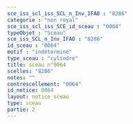 ```yaml
---
sce_iss_scl_iss_SCL_n_Inv_IFAO : "8286"
categorie : "non royal"
sce_iss_scl_iss_SCE_id_sceau : "0064"
typeObjet : "Sceau"
sce_iss_SCL_n_Inv_IFAO : "8286"
id_sceau : "0064"
motif : "indéterminé"
type_sceau : "cylindre"
title: sceau n°0064
scelles: "8286"
notes: ""
contrescellement: "0064"
id_notice: 0064
layout: notice_sceau
type: sceau
partie: 2
---
```

